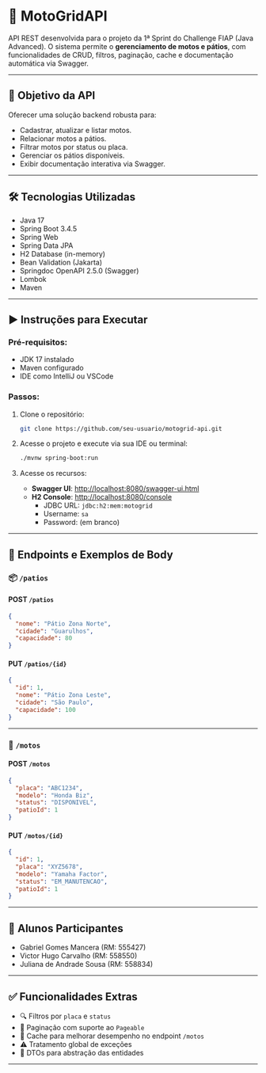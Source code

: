 # 🚀 MotoGridAPI

API REST desenvolvida para o projeto da 1ª Sprint do Challenge FIAP (Java Advanced). O sistema permite o **gerenciamento de motos e pátios**, com funcionalidades de CRUD, filtros, paginação, cache e documentação automática via Swagger.

---

## 🎯 Objetivo da API

Oferecer uma solução backend robusta para:
- Cadastrar, atualizar e listar motos.
- Relacionar motos a pátios.
- Filtrar motos por status ou placa.
- Gerenciar os pátios disponíveis.
- Exibir documentação interativa via Swagger.

---

## 🛠 Tecnologias Utilizadas

- Java 17
- Spring Boot 3.4.5
- Spring Web
- Spring Data JPA
- H2 Database (in-memory)
- Bean Validation (Jakarta)
- Springdoc OpenAPI 2.5.0 (Swagger)
- Lombok
- Maven

---

## ▶️ Instruções para Executar

### Pré-requisitos:
- JDK 17 instalado
- Maven configurado
- IDE como IntelliJ ou VSCode

### Passos:

1. Clone o repositório:
   ```bash
   git clone https://github.com/seu-usuario/motogrid-api.git
   ```

2. Acesse o projeto e execute via sua IDE ou terminal:
   ```bash
   ./mvnw spring-boot:run
   ```

3. Acesse os recursos:
    - **Swagger UI**: [http://localhost:8080/swagger-ui.html](http://localhost:8080/swagger-ui.html)
    - **H2 Console**: [http://localhost:8080/console](http://localhost:8080/console)
        - JDBC URL: `jdbc:h2:mem:motogrid`
        - Username: `sa`
        - Password: (em branco)

---

## 🔗 Endpoints e Exemplos de Body

### 📦 `/patios`

#### POST `/patios`
```json
{
  "nome": "Pátio Zona Norte",
  "cidade": "Guarulhos",
  "capacidade": 80
}
```

#### PUT `/patios/{id}`
```json
{
  "id": 1,
  "nome": "Pátio Zona Leste",
  "cidade": "São Paulo",
  "capacidade": 100
}
```

---

### 🛵 `/motos`

#### POST `/motos`
```json
{
  "placa": "ABC1234",
  "modelo": "Honda Biz",
  "status": "DISPONIVEL",
  "patioId": 1
}
```

#### PUT `/motos/{id}`
```json
{
  "id": 1,
  "placa": "XYZ5678",
  "modelo": "Yamaha Factor",
  "status": "EM_MANUTENCAO",
  "patioId": 1
}
```

---

## 👥 Alunos Participantes

- Gabriel Gomes Mancera (RM: 555427)
- Victor Hugo Carvalho  (RM: 558550)
- Juliana de Andrade Sousa (RM: 558834)
---

## ✅ Funcionalidades Extras

- 🔍 Filtros por `placa` e `status`
- 📃 Paginação com suporte ao `Pageable`
- 💾 Cache para melhorar desempenho no endpoint `/motos`
- ⚠️ Tratamento global de exceções
- 🔄 DTOs para abstração das entidades

---

